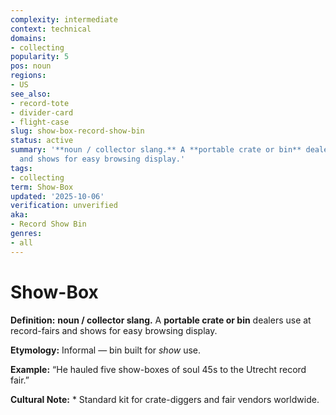 ```yaml
---
complexity: intermediate
context: technical
domains:
- collecting
popularity: 5
pos: noun
regions:
- US
see_also:
- record-tote
- divider-card
- flight-case
slug: show-box-record-show-bin
status: active
summary: '**noun / collector slang.** A **portable crate or bin** dealers use at record-fairs
  and shows for easy browsing display.'
tags:
- collecting
term: Show-Box
updated: '2025-10-06'
verification: unverified
aka:
- Record Show Bin
genres:
- all
---
```


# Show-Box

**Definition:** **noun / collector slang.** A **portable crate or bin** dealers use at record-fairs and shows for easy browsing display.

**Etymology:** Informal — bin built for *show* use.

**Example:** “He hauled five show-boxes of soul 45s to the Utrecht record fair.”

**Cultural Note:** * Standard kit for crate-diggers and fair vendors worldwide.

